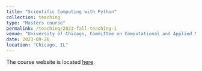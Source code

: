 ```yaml
---
title: "Scientific Computing with Python"
collection: teaching
type: "Masters course"
permalink: /teaching/2023-fall-teaching-1
venue: "University of Chicago, Committee on Computational and Applied Mathematics"
date: 2023-09-26
location: "Chicago, IL"
---
```


The course website is located [here](https://uchi-compy23.github.io).
